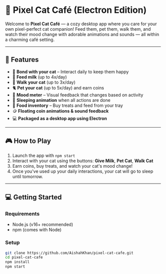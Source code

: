 # 🐾 Pixel Cat Café (Electron Edition)

Welcome to **Pixel Cat Café** — a cozy desktop app where you care for your own pixel-perfect cat companion! Feed them, pet them, walk them, and watch their mood change with adorable animations and sounds — all within a charming café setting.

---

## 🌟 Features

- 🎀 **Bond with your cat** – Interact daily to keep them happy
- 🍼 **Feed milk** (up to 4x/day)
- 🐾 **Walk your cat** (up to 3x/day)
- 🐈 **Pet your cat** (up to 5x/day) and earn coins
- 💖 **Mood meter** – Visual feedback that changes based on activity
- 🌙 **Sleeping animation** when all actions are done
- 🍰 **Food inventory** – Buy treats and feed from your tray
- 🪙 **Floating coin animations & sound feedback**
- 💻 **Packaged as a desktop app using Electron**

---

## 🎮 How to Play

1. Launch the app with `npm start`
2. Interact with your cat using the buttons: **Give Milk**, **Pet Cat**, **Walk Cat**
3. Earn coins, buy treats, and watch your cat's mood change!
4. Once you've used up your daily interactions, your cat will go to sleep until tomorrow.

---

## 💻 Getting Started

### Requirements

- Node.js (v16+ recommended)
- npm (comes with Node)

### Setup

```bash
git clone https://github.com/AishahKhan/pixel-cat-cafe.git
cd pixel-cat-cafe
npm install
npm start
